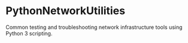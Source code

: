 # PythonNetworkUtilities
Common testing and troubleshooting network infrastructure tools using Python 3 scripting. 
